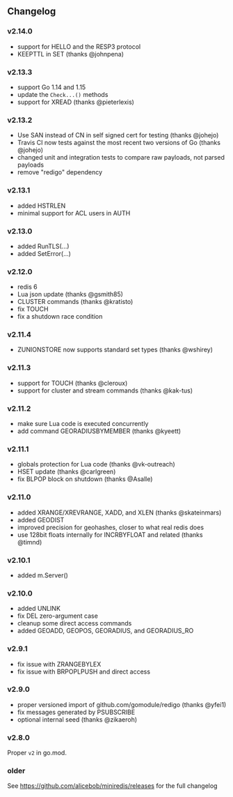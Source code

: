 ## Changelog

### v2.14.0

- support for HELLO and the RESP3 protocol
- KEEPTTL in SET (thanks @johnpena)

### v2.13.3

- support Go 1.14 and 1.15
- update the `Check...()` methods
- support for XREAD (thanks @pieterlexis)

### v2.13.2

- Use SAN instead of CN in self signed cert for testing (thanks @johejo)
- Travis CI now tests against the most recent two versions of Go (thanks @johejo)
- changed unit and integration tests to compare raw payloads, not parsed payloads
- remove "redigo" dependency

### v2.13.1

- added HSTRLEN
- minimal support for ACL users in AUTH

### v2.13.0

- added RunTLS(...)
- added SetError(...)

### v2.12.0

- redis 6
- Lua json update (thanks @gsmith85)
- CLUSTER commands (thanks @kratisto)
- fix TOUCH
- fix a shutdown race condition

### v2.11.4

- ZUNIONSTORE now supports standard set types (thanks @wshirey)

### v2.11.3

- support for TOUCH (thanks @cleroux)
- support for cluster and stream commands (thanks @kak-tus)

### v2.11.2

- make sure Lua code is executed concurrently
- add command GEORADIUSBYMEMBER (thanks @kyeett)

### v2.11.1

- globals protection for Lua code (thanks @vk-outreach)
- HSET update (thanks @carlgreen)
- fix BLPOP block on shutdown (thanks @Asalle)

### v2.11.0

- added XRANGE/XREVRANGE, XADD, and XLEN (thanks @skateinmars)
- added GEODIST
- improved precision for geohashes, closer to what real redis does
- use 128bit floats internally for INCRBYFLOAT and related (thanks @timnd)

### v2.10.1

- added m.Server()

### v2.10.0

- added UNLINK
- fix DEL zero-argument case
- cleanup some direct access commands
- added GEOADD, GEOPOS, GEORADIUS, and GEORADIUS_RO


### v2.9.1

- fix issue with ZRANGEBYLEX
- fix issue with BRPOPLPUSH and direct access


### v2.9.0

- proper versioned import of github.com/gomodule/redigo (thanks @yfei1)
- fix messages generated by PSUBSCRIBE
- optional internal seed (thanks @zikaeroh)


### v2.8.0

Proper `v2` in go.mod.


### older

See https://github.com/alicebob/miniredis/releases for the full changelog
